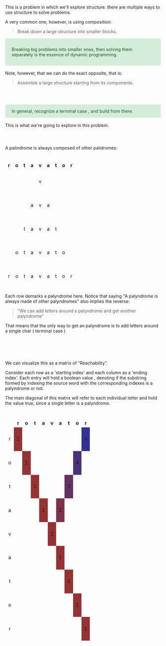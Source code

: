 This is a problem in which we'll explore structure. 
there are multiple ways to use structure to solve problems. 

A very common one, however, is using composition: 
> Break down a large structure into smaller blocks.


<style>

.alert-success {
    color: #155724;
    background-color: #d4edda;
    border-color: #c3e6cb;
}

.alert {
    position: relative;
    padding: .75rem 1.25rem;
    margin-bottom: 1rem;
    border: 1px solid transparent;
    border-radius: .25rem;
}

</style>

<div class="alert alert-success">

Breaking big problems into smaller ones, then solving them separately is the essence of dynamic programming.
</div>


Note, however, that we can do the exact opposite, that is:   
> Assemble a large structure starting from its components. 

<br></br>

<div class="alert alert-success">
In general, recognize a terminal case , and build from there. 
</div>


This is what we're going to explore in this problem. 
<br></br>

#

## 
A palindrome is always composed of other palidromes:
<br></br>

<table>
<thead>
  <tr>
    <th>r</th>
    <th>o</th>
    <th>t</th>
    <th>a</th>
    <th>v</th>
    <th>a</th>
    <th>t</th>
    <th>o</th>
    <th>r</th>
  </tr>
</thead>
<tbody>
  <tr>
    <td></td>
    <td></td>
    <td></td>
    <td></td>
    <td>v</td>
    <td></td>
    <td></td>
    <td></td>
    <td></td>
  </tr>
  <tr>
    <td></td>
    <td></td>
    <td></td>
    <td>a</td>
    <td>v</td>
    <td>a</td>
    <td></td>
    <td></td>
    <td></td>
  </tr>
  <tr>
    <td></td>
    <td></td>
    <td>t</td>
    <td>a</td>
    <td>v</td>
    <td>a</td>
    <td>t</td>
    <td></td>
    <td></td>
  </tr>
  <tr>
    <td></td>
    <td>o</td>
    <td>t</td>
    <td>a</td>
    <td>v</td>
    <td>a</td>
    <td>t</td>
    <td>o</td>
    <td></td>
  </tr>
  <tr>
    <td>r</td>
    <td>o</td>
    <td>t</td>
    <td>a</td>
    <td>v</td>
    <td>a</td>
    <td>t</td>
    <td>o</td>
    <td>r</td>
  </tr>
</tbody>
</table>

Each row demarks a palyndrome here.
Notice that saying "A palyndrome is always made of other palyndromes" also implies the reverse:

> "We can add letters around a palyndrome and get another palyndrome"

That means that the only way to get an palyndrome is to add letters around a single char ( terminal case )

<br></br>

##

#

We can visualize this as a matrix of "Reachability".

Consider each row as a 'starting index' and each
column as a 'ending index'. 
Each entry will hold a boolean value , denoting if the substring formed by indexing the source word with the corresponding indexes is a palyndrome or not.


The main diagonal of this matrix will refer to each
individual letter and hold the value true, since a single letter is a palyndrome. 

# 
<div>

<style type="text/css">
    /* Main Diag */
    .reachability tbody tr:nth-child(1) td:nth-child(2),
    .reachability tbody tr:nth-child(2) td:nth-child(3),
    .reachability tbody tr:nth-child(3) td:nth-child(4),
    .reachability tbody tr:nth-child(4) td:nth-child(5),
    .reachability tbody tr:nth-child(5) td:nth-child(6),
    .reachability tbody tr:nth-child(6) td:nth-child(7),
    .reachability tbody tr:nth-child(7) td:nth-child(8),
    .reachability tbody tr:nth-child(8) td:nth-child(9),
    .reachability tbody tr:nth-child(9) td:nth-child(10) {
        background-color: rgb(150, 50, 50);
    }

    /* Off Diag */

    .reachability tbody tr:nth-child(4) td:nth-child(7) {
        background-color: rgb(125, 50, 75);
    }


    .reachability tbody tr:nth-child(3) td:nth-child(8) {
        background-color: rgba(100, 50, 100);
    }

    .reachability tbody tr:nth-child(2) td:nth-child(9) {
        background-color: rgba(75, 50, 125);
    }


    .reachability tbody tr:nth-child(1) td:nth-child(10) {

        background-color: rgb(50, 50, 150);
    }

    /*  Borders */
    .reachability,
    .reachability thead tr th,
    .reachability tbody tr td {

        
        border: 1px solid rgba(255, 255, 255, 0.1);
        text-align: center;

    }

    .reachability {
        width: 100%;
        height: 100%;
    }

    td {
        height: 7vw;
        /* width: 8vw; */


    }
</style>

<table class="reachability">
    <thead>
        <tr>
            <th></th>
            <th>r</th>
            <th>o</th>
            <th>t</th>
            <th>a</th>
            <th>v</th>
            <th>a</th>
            <th>t</th>
            <th>o</th>
            <th>r</th>
        </tr>
    </thead>
    <tbody>
        <tr>
            <td>r</td>
            <td>1</td>
            <td></td>
            <td></td>
            <td></td>
            <td></td>
            <td></td>
            <td></td>
            <td></td>
            <td>5</td>
        </tr>
        <tr>
            <td>o</td>
            <td></td>
            <td>1</td>
            <td></td>
            <td></td>
            <td></td>
            <td></td>
            <td></td>
            <td>4</td>
            <td></td>
        </tr>
        <tr>
            <td>t</td>
            <td></td>
            <td></td>
            <td>1</td>
            <td></td>
            <td></td>
            <td></td>
            <td>3</td>
            <td></td>
            <td></td>
        </tr>
        <tr>
            <td>a</td>
            <td></td>
            <td></td>
            <td></td>
            <td>1</td>
            <td></td>
            <td>2</td>
            <td></td>
            <td></td>
            <td></td>
        </tr>
        <tr>
            <td>v</td>
            <td></td>
            <td></td>
            <td></td>
            <td></td>
            <td>1</td>
            <td></td>
            <td></td>
            <td></td>
            <td></td>
        </tr>
        <tr>
            <td>a</td>
            <td></td>
            <td></td>
            <td></td>
            <td></td>
            <td></td>
            <td>1</td>
            <td></td>
            <td></td>
            <td></td>
        </tr>
        <tr>
            <td>t</td>
            <td></td>
            <td></td>
            <td></td>
            <td></td>
            <td></td>
            <td></td>
            <td>1</td>
            <td></td>
            <td></td>
        </tr>
        <tr>
            <td>o</td>
            <td></td>
            <td></td>
            <td></td>
            <td></td>
            <td></td>
            <td></td>
            <td></td>
            <td>1</td>
            <td></td>
        </tr>
        <tr>
            <td>r</td>
            <td></td>
            <td></td>
            <td></td>
            <td></td>
            <td></td>
            <td></td>
            <td></td>
            <td></td>
            <td>1</td>
        </tr>
    </tbody>
</table>
</div>


#


Note that because every palyndrome MUST be made by
adding letters around a pre-existing palyndrome,
checking all possible palyndromes amounts to checking every neighbor ( top, right and diagonal ) index of known palyndromes, marking it accordingly, and repeating the process until every entry is filled.

 Here we use other numbers, alongside the gradient, to denote the direction of propagation of the "palyndroness" checking

What makes this process possibly complicated, however, is the manner in which we choose to check these neighbors. Note that some cells are neighboring many entries, and would be counted twice is a naive approach.


Here we paint in gray all the cells that are checked. With dotted white borders are the cells that would be checked twice: at the same time, they're above and to the right of a existing palyndrome.

<style type="text/css">
    /* Main Diag */
    .reachability2 tbody tr:nth-child(1) td:nth-child(2),
    .reachability2 tbody tr:nth-child(2) td:nth-child(3),
    .reachability2 tbody tr:nth-child(3) td:nth-child(4),
    .reachability2 tbody tr:nth-child(4) td:nth-child(5),
    .reachability2 tbody tr:nth-child(5) td:nth-child(6),
    .reachability2 tbody tr:nth-child(6) td:nth-child(7),
    .reachability2 tbody tr:nth-child(7) td:nth-child(8),
    .reachability2 tbody tr:nth-child(8) td:nth-child(9),
    .reachability2 tbody tr:nth-child(9) td:nth-child(10)
     {
        background-color: rgb(150, 50, 50);
    }


    .reachability2 tbody tr:nth-child(4) td:nth-child(7) {
        background-color: rgb(125, 50, 75);
    }


    .reachability2 tbody tr:nth-child(3) td:nth-child(8) {
        background-color: rgba(100, 50, 100);
    }

    .reachability2 tbody tr:nth-child(2) td:nth-child(9) {
        background-color: rgba(75, 50, 125);
    }


    .reachability2 tbody tr:nth-child(1) td:nth-child(10) {

        background-color: rgb(50, 50, 150);
    }

    .reachability2 tbody tr:nth-child(1) td:nth-child(3),
    .reachability2 tbody tr:nth-child(2) td:nth-child(4),
    .reachability2 tbody tr:nth-child(3) td:nth-child(5),
    .reachability2 tbody tr:nth-child(4) td:nth-child(6),
    .reachability2 tbody tr:nth-child(5) td:nth-child(7),
    .reachability2 tbody tr:nth-child(6) td:nth-child(8),
    .reachability2 tbody tr:nth-child(7) td:nth-child(9),
    .reachability2 tbody tr:nth-child(8) td:nth-child(10),
    .reachability2 tbody tr:nth-child(9) td:nth-child(11) {
        background-color: rgb(255, 255, 255, 0.2);
        border: 2px dotted rgba(255, 255, 255, 1);

    }

    .reachability2 tbody tr:nth-child(1) td:nth-child(4),
    .reachability2 tbody tr:nth-child(2) td:nth-child(5),
    .reachability2 tbody tr:nth-child(3) td:nth-child(6),
    .reachability2 tbody tr:nth-child(5) td:nth-child(8),
    .reachability2 tbody tr:nth-child(6) td:nth-child(9),
    .reachability2 tbody tr:nth-child(7) td:nth-child(10),
    .reachability2 tbody tr:nth-child(1) td:nth-child(9),
    .reachability2 tbody tr:nth-child(2) td:nth-child(8),
    .reachability2 tbody tr:nth-child(3) td:nth-child(7)
    {
        background-color: rgb(255, 255, 255, 0.2);
    }

    /* Off Diag */


    /*  Borders */
    .reachability2,
    td,
    th {

        
        text-align: center;

    }

    .reachability2 {
        width: 100%;
        height: 100%;
    }

    td {
        height: 8vw;


    }
</style>
<br></br>
<table class="reachability2">
    <thead>
        <tr>
            <th></th>
            <th>r</th>
            <th>o</th>
            <th>t</th>
            <th>a</th>
            <th>v</th>
            <th>a</th>
            <th>t</th>
            <th>o</th>
            <th>r</th>
        </tr>
    </thead>
    <tbody>
        <tr>
            <td>r</td>
            <td>1</td>
            <td></td>
            <td></td>
            <td></td>
            <td></td>
            <td></td>
            <td></td>
            <td></td>
            <td>5</td>
        </tr>
        <tr>
            <td>o</td>
            <td></td>
            <td>1</td>
            <td></td>
            <td></td>
            <td></td>
            <td></td>
            <td></td>
            <td>4</td>
            <td></td>
        </tr>
        <tr>
            <td>t</td>
            <td></td>
            <td></td>
            <td>1</td>
            <td></td>
            <td></td>
            <td></td>
            <td>3</td>
            <td></td>
            <td></td>
        </tr>
        <tr>
            <td>a</td>
            <td></td>
            <td></td>
            <td></td>
            <td>1</td>
            <td></td>
            <td>2</td>
            <td></td>
            <td></td>
            <td></td>
        </tr>
        <tr>
            <td>v</td>
            <td></td>
            <td></td>
            <td></td>
            <td></td>
            <td>1</td>
            <td></td>
            <td></td>
            <td></td>
            <td></td>
        </tr>
        <tr>
            <td>a</td>
            <td></td>
            <td></td>
            <td></td>
            <td></td>
            <td></td>
            <td>1</td>
            <td></td>
            <td></td>
            <td></td>
        </tr>
        <tr>
            <td>t</td>
            <td></td>
            <td></td>
            <td></td>
            <td></td>
            <td></td>
            <td></td>
            <td>1</td>
            <td></td>
            <td></td>
        </tr>
        <tr>
            <td>o</td>
            <td></td>
            <td></td>
            <td></td>
            <td></td>
            <td></td>
            <td></td>
            <td></td>
            <td>1</td>
            <td></td>
        </tr>
        <tr>
            <td>r</td>
            <td></td>
            <td></td>
            <td></td>
            <td></td>
            <td></td>
            <td></td>
            <td></td>
            <td></td>
            <td>1</td>
        </tr>
    </tbody>
</table>
<br></br>

To avoid this double checking, instead of looking at the top, right and diag, we look only at the diag. This makes us miss the palydromes to the right, so we explicitly check for them.
Since the whole grid can be tiled by the combination of these two diagonals, we can be sure that we covered every possibility.


<style type="text/css">
    /* Main Diag */
    .reachability4 tbody tr:nth-child(1) td:nth-child(2),
    .reachability4 tbody tr:nth-child(2) td:nth-child(3),
    .reachability4 tbody tr:nth-child(3) td:nth-child(4),
    .reachability4 tbody tr:nth-child(4) td:nth-child(5),
    .reachability4 tbody tr:nth-child(5) td:nth-child(6),
    .reachability4 tbody tr:nth-child(6) td:nth-child(7),
    .reachability4 tbody tr:nth-child(7) td:nth-child(8),
    .reachability4 tbody tr:nth-child(8) td:nth-child(9),
    .reachability4 tbody tr:nth-child(9) td:nth-child(10)
     {
        background-color: rgb(150, 50, 50);
    }

    /* Block paint */
    
    .reachability4 tbody tr:nth-child(1) td:nth-child(4),
    .reachability4 tbody tr:nth-child(2) td:nth-child(5),
    .reachability4 tbody tr:nth-child(3) td:nth-child(6),
    .reachability4 tbody tr:nth-child(4) td:nth-child(7),
    .reachability4 tbody tr:nth-child(5) td:nth-child(8),
    .reachability4 tbody tr:nth-child(6) td:nth-child(9),
    .reachability4 tbody tr:nth-child(7) td:nth-child(10) {
        
        background-color: rgb(255, 255, 255, 0.2);

    }
    
    .reachability4 tbody tr:nth-child(1) td:nth-child(6),
    .reachability4 tbody tr:nth-child(2) td:nth-child(7),
    .reachability4 tbody tr:nth-child(3) td:nth-child(8),
    .reachability4 tbody tr:nth-child(4) td:nth-child(9),
    .reachability4 tbody tr:nth-child(5) td:nth-child(10){
        
        background-color: rgb(255, 255, 255, 0.05);

    }
    
    .reachability4 tbody tr:nth-child(1) td:nth-child(8),
    .reachability4 tbody tr:nth-child(2) td:nth-child(9),
    .reachability4 tbody tr:nth-child(3) td:nth-child(10){
    
        background-color: rgb(255, 255, 255, 0.01);

    }

    .reachability4 tbody tr:nth-child(1) td:nth-child(3),
    .reachability4 tbody tr:nth-child(2) td:nth-child(4),
    .reachability4 tbody tr:nth-child(3) td:nth-child(5),
    .reachability4 tbody tr:nth-child(4) td:nth-child(6),
    .reachability4 tbody tr:nth-child(5) td:nth-child(7),
    .reachability4 tbody tr:nth-child(6) td:nth-child(8),
    .reachability4 tbody tr:nth-child(7) td:nth-child(9),
    .reachability4 tbody tr:nth-child(8) td:nth-child(10)
     {
        border: 2px dotted rgba(255, 255, 255, 1);
        

    }

    .reachability4 tbody tr:nth-child(1) td:nth-child(5),
    .reachability4 tbody tr:nth-child(2) td:nth-child(6),
    .reachability4 tbody tr:nth-child(3) td:nth-child(7),
    .reachability4 tbody tr:nth-child(4) td:nth-child(8),
    .reachability4 tbody tr:nth-child(5) td:nth-child(9),
    .reachability4 tbody tr:nth-child(6) td:nth-child(10)
     {
        border: 2px dotted rgba(255, 255, 255, 0.5);
        

    }
    .reachability4 tbody tr:nth-child(1) td:nth-child(7),
    .reachability4 tbody tr:nth-child(2) td:nth-child(8),
    .reachability4 tbody tr:nth-child(3) td:nth-child(9),
    .reachability4 tbody tr:nth-child(4) td:nth-child(10)
     {
        border: 2px dotted rgba(255, 255, 255, 0.3);
        

    }
    .reachability4 tbody tr:nth-child(1) td:nth-child(9),
    .reachability4 tbody tr:nth-child(2) td:nth-child(10)
     {
        border: 2px dotted rgba(255, 255, 255, 0.2);
        

    }

    

    /* Off Diag */


    /*  Borders */
    .reachability4,
    td,
    th {

        /* border-collapse: collapse; */
        border: 1px solid rgba(255, 255, 255, 0.1);
        text-align: center;

    }

    .reachability4 {
        table-layout: fixed;
        width: 100%;
        height: 100%;
    }

    td {
        height: 8vw;


    }
</style>
<br></br>
<table class="reachability4">
    <thead>
        <tr>
            <th></th>
            <th>r</th>
            <th>o</th>
            <th>t</th>
            <th>a</th>
            <th>v</th>
            <th>a</th>
            <th>t</th>
            <th>o</th>
            <th>r</th>
        </tr>
    </thead>
    <tbody>
        <tr>
            <td>r</td>
            <td>1</td>
            <td></td>
            <td></td>
            <td></td>
            <td></td>
            <td></td>
            <td></td>
            <td></td>
            <td>5</td>
        </tr>
        <tr>
            <td>o</td>
            <td></td>
            <td>1</td>
            <td></td>
            <td></td>
            <td></td>
            <td></td>
            <td></td>
            <td>4</td>
            <td></td>
        </tr>
        <tr>
            <td>t</td>
            <td></td>
            <td></td>
            <td>1</td>
            <td></td>
            <td></td>
            <td></td>
            <td>3</td>
            <td></td>
            <td></td>
        </tr>
        <tr>
            <td>a</td>
            <td></td>
            <td></td>
            <td></td>
            <td>1</td>
            <td></td>
            <td>2</td>
            <td></td>
            <td></td>
            <td></td>
        </tr>
        <tr>
            <td>v</td>
            <td></td>
            <td></td>
            <td></td>
            <td></td>
            <td>1</td>
            <td></td>
            <td></td>
            <td></td>
            <td></td>
        </tr>
        <tr>
            <td>a</td>
            <td></td>
            <td></td>
            <td></td>
            <td></td>
            <td></td>
            <td>1</td>
            <td></td>
            <td></td>
            <td></td>
        </tr>
        <tr>
            <td>t</td>
            <td></td>
            <td></td>
            <td></td>
            <td></td>
            <td></td>
            <td></td>
            <td>1</td>
            <td></td>
            <td></td>
        </tr>
        <tr>
            <td>o</td>
            <td></td>
            <td></td>
            <td></td>
            <td></td>
            <td></td>
            <td></td>
            <td></td>
            <td>1</td>
            <td></td>
        </tr>
        <tr>
            <td>r</td>
            <td></td>
            <td></td>
            <td></td>
            <td></td>
            <td></td>
            <td></td>
            <td></td>
            <td></td>
            <td>1</td>
        </tr>
    </tbody>
</table>


#

There are parallels that can be traced to laplacian methods, in which we translate the original problem into coordinates that inately satisfy the bounds when transformed back.

This can be seen as a coordinate transformation ( from row : column to evenness:radius , where evenness denotes if we're in a even or odd diagonal. )


    